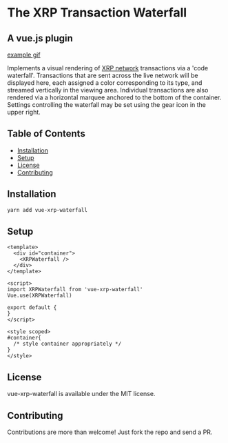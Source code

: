 # The XRP Transaction Waterfall
## A vue.js plugin

[example gif]()

Implements a visual rendering of [XRP network](https://xrpl.org) transactions via a 'code waterfall'. Transactions that are sent across the live network will be displayed here, each assigned a color corresponding to its type, and streamed vertically in the viewing area. Individual transactions are also rendered via a horizontal marquee anchored to the bottom of the container. Settings controlling the waterfall may be set using the gear icon in the upper right.

## Table of Contents

- [Installation](#Installation)
- [Setup](#Setup)
- [License](#License)
- [Contributing](#Contributing)

## Installation

```bash
yarn add vue-xrp-waterfall
```

## Setup

```vue
<template>
  <div id="container">
    <XRPWaterfall />
  </div>
</template>

<script>
import XRPWaterfall from 'vue-xrp-waterfall'
Vue.use(XRPWaterfall)

export default {
}
</script>

<style scoped>
#container{
  /* style container appropriately */
}
</style>
```

## License

vue-xrp-waterfall is available under the MIT license.

## Contributing

Contributions are more than welcome! Just fork the repo and send a PR.
